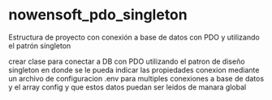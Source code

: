 # nowensoft_pdo_singleton
Estructura de proyecto con conexión a base de datos con PDO y utilizando el patrón síngleton

crear clase para conectar a DB con PDO utilizando el patron de diseño singleton en donde se le pueda indicar las propiedades conexion mediante un archivo de configuracion .env para multiples conexiones a base de datos y el array config y que estos datos puedan ser leidos de manara global